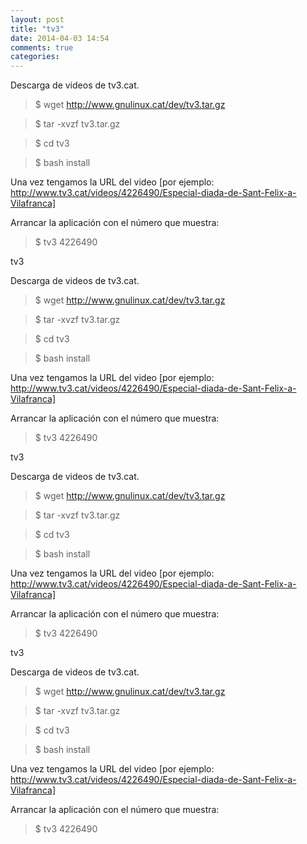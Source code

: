 ```yaml
---
layout: post
title: "tv3"
date: 2014-04-03 14:54
comments: true
categories: 
---
```

Descarga de videos de tv3.cat.

>$ wget http://www.gnulinux.cat/dev/tv3.tar.gz 

>$ tar -xvzf tv3.tar.gz

>$ cd tv3

>$ bash install

Una vez tengamos la URL del video [por ejemplo: http://www.tv3.cat/videos/4226490/Especial-diada-de-Sant-Felix-a-Vilafranca]

Arrancar la aplicación con el número que muestra:

>$ tv3 4226490

tv3

Descarga de videos de tv3.cat.

>$ wget http://www.gnulinux.cat/dev/tv3.tar.gz 

>$ tar -xvzf tv3.tar.gz

>$ cd tv3

>$ bash install

Una vez tengamos la URL del video [por ejemplo: http://www.tv3.cat/videos/4226490/Especial-diada-de-Sant-Felix-a-Vilafranca]

Arrancar la aplicación con el número que muestra:

>$ tv3 4226490

tv3

Descarga de videos de tv3.cat.

>$ wget http://www.gnulinux.cat/dev/tv3.tar.gz 

>$ tar -xvzf tv3.tar.gz

>$ cd tv3

>$ bash install

Una vez tengamos la URL del video [por ejemplo: http://www.tv3.cat/videos/4226490/Especial-diada-de-Sant-Felix-a-Vilafranca]

Arrancar la aplicación con el número que muestra:

>$ tv3 4226490

tv3

Descarga de videos de tv3.cat.

>$ wget http://www.gnulinux.cat/dev/tv3.tar.gz 

>$ tar -xvzf tv3.tar.gz

>$ cd tv3

>$ bash install

Una vez tengamos la URL del video [por ejemplo: http://www.tv3.cat/videos/4226490/Especial-diada-de-Sant-Felix-a-Vilafranca]

Arrancar la aplicación con el número que muestra:

>$ tv3 4226490

